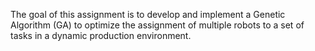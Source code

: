The goal of this assignment is to develop and implement a Genetic Algorithm (GA) to optimize the assignment of multiple robots to a set of tasks in a dynamic production environment.
